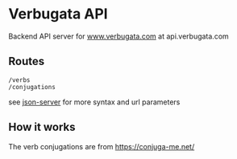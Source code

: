 # Verbugata API

Backend API server for www.verbugata.com at api.verbugata.com

## Routes

```
/verbs
/conjugations
```
see [json-server](https://github.com/typicode/json-server) for more syntax and url parameters

## How it works

The verb conjugations are from https://conjuga-me.net/
